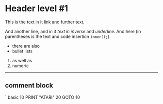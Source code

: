 # Header level #1
This is the text [in it link](id) and further text.

And another line, and in it *text in inverse* and _underline_.
And here (in parentheses is the text and code insertion `inner();`).
- there are also
- bullet lists

1. as well as
2. numeric

---
comment block
---

``basic
10 PRINT "ATARI"
20 GOTO 10
```
